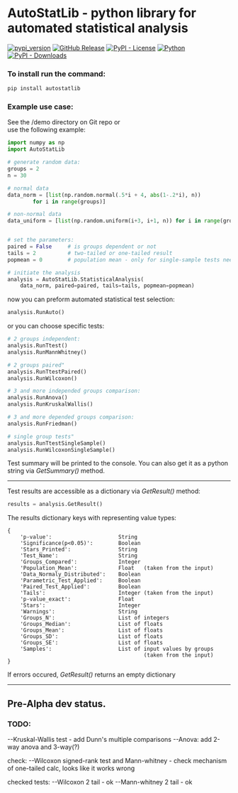 # AutoStatLib - python library for automated statistical analysis 

[![pypi_version](https://img.shields.io/pypi/v/AutoStatLib?label=PyPI&color=green)](https://pypi.org/project/AutoStatLib)
[![GitHub Release](https://img.shields.io/github/v/release/konung-yaropolk/AutoStatLib?label=GitHub&color=green&link=https%3A%2F%2Fgithub.com%2Fkonung-yaropolk%2FAutoStatLib)](https://github.com/konung-yaropolk/AutoStatLib)
[![PyPI - License](https://img.shields.io/pypi/l/AutoStatLib)](https://pypi.org/project/AutoStatLib)
[![Python](https://img.shields.io/badge/Python-v3.10%5E-green?logo=python)](https://pypi.org/project/AutoStatLib)
[![PyPI - Downloads](https://img.shields.io/pypi/dm/AutoStatLib?label=PyPI%20stats&color=blue)](https://pypi.org/project/AutoStatLib)


### To install run the command:
```bash
pip install autostatlib
```


### Example use case:
See the /demo directory on Git repo or  
use the following example:


```python
import numpy as np
import AutoStatLib

# generate random data:
groups = 2
n = 30

# normal data
data_norm = [list(np.random.normal(.5*i + 4, abs(1-.2*i), n))
        for i in range(groups)]

# non-normal data
data_uniform = [list(np.random.uniform(i+3, i+1, n)) for i in range(groups)]


# set the parameters:
paired = False     # is groups dependent or not
tails = 2          # two-tailed or one-tailed result
popmean = 0        # population mean - only for single-sample tests needed

# initiate the analysis
analysis = AutoStatLib.StatisticalAnalysis(
    data_norm, paired=paired, tails=tails, popmean=popmean)
```

now you can preform automated statistical test selection:
```python
analysis.RunAuto()
```

or you can choose specific tests:
```python
# 2 groups independent:
analysis.RunTtest()
analysis.RunMannWhitney()

# 2 groups paired"
analysis.RunTtestPaired()
analysis.RunWilcoxon()

# 3 and more independed groups comparison:
analysis.RunAnova()
analysis.RunKruskalWallis()

# 3 and more depended groups comparison:
analysis.RunFriedman()

# single group tests"
analysis.RunTtestSingleSample()
analysis.RunWilcoxonSingleSample()
```

Test summary will be printed to the console.
You can also get it as a python string via *GetSummary()* method.

---
Test results are accessible as a dictionary via *GetResult()* method:
```python
results = analysis.GetResult()
```

The results dictionary keys with representing value types:
```
{
    'p-value':                     String
    'Significance(p<0.05)':        Boolean
    'Stars_Printed':               String
    'Test_Name':                   String
    'Groups_Compared':             Integer
    'Population_Mean':             Float   (taken from the input)
    'Data_Normaly_Distributed':    Boolean
    'Parametric_Test_Applied':     Boolean
    'Paired_Test_Applied':         Boolean
    'Tails':                       Integer (taken from the input)
    'p-value_exact':               Float
    'Stars':                       Integer
    'Warnings':                    String
    'Groups_N':                    List of integers
    'Groups_Median':               List of floats
    'Groups_Mean':                 List of floats
    'Groups_SD':                   List of floats
    'Groups_SE':                   List of floats
    'Samples':                     List of input values by groups
                                           (taken from the input)
}
```
If errors occured, *GetResult()* returns an empty dictionary






---
## Pre-Alpha dev status.

### TODO:

--Kruskal-Wallis test - add Dunn's multiple comparisons
--Anova: add 2-way anova and 3-way(?)

check:
--Wilcoxon signed-rank test and Mann-whitney - check mechanism of one-tailed calc, looks like it works wrong


checked tests:
--Wilcoxon 2 tail - ok
--Mann-whitney 2 tail - ok



